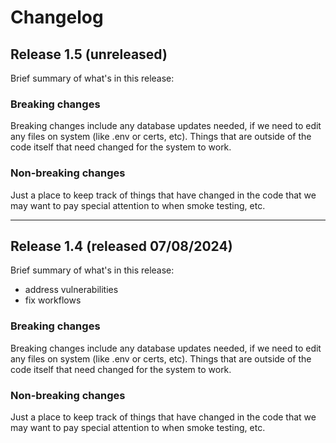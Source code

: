 # Changelog

## Release 1.5 (unreleased)
Brief summary of what's in this release:

### Breaking changes
Breaking changes include any database updates needed, if we need to edit any files on system (like .env or certs, etc). Things that are outside of the code itself that need changed for the system to work.


### Non-breaking changes
Just a place to keep track of things that have changed in the code that we may want to pay special attention to when smoke testing, etc.


----

## Release 1.4 (released 07/08/2024)
Brief summary of what's in this release:
- address vulnerabilities
- fix workflows

### Breaking changes

Breaking changes include any database updates needed, if we need to edit any files on system (like .env or certs, etc). Things that are outside of the code itself that need changed for the system to work.


### Non-breaking changes

Just a place to keep track of things that have changed in the code that we may want to pay special attention to when smoke testing, etc.
